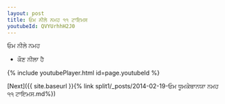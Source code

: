 ```yaml
---
layout: post
title: ਓਮ ਨੀਲੇ ਨਮਹ ੧੧ ਟਾਇਮਸ
youtubeId: QVYUrhhH2J0
---
```

 
 
 ਓਮ ਨੀਲੇ ਨਮਹ  
 
 -  ਕੌਣ ਨੀਲਾ ਹੈ 
 
  
 
  
 
 
 
 
 
 


{% include youtubePlayer.html id=page.youtubeId %}
 
[Next]({{ site.baseurl }}{% link  split1/_posts/2014-02-19-ਓਮ ਧੂਮਕੇਥਾਨਯਾ ਨਮਹ ੧੧ ਟਾਇਮਸ.md%})
 
